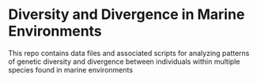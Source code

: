 # Diversity and Divergence in Marine Environments

This repo contains data files and associated scripts for analyzing patterns of 
genetic diversity and divergence between individuals within multiple species 
found in marine environments


